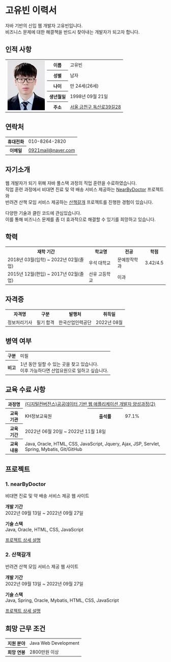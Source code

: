 <h1>고유빈 이력서</h1>

자바 기반의 신입 웹 개발자 고유빈입니다.  
비즈니스 문제에 대한 해결책을 반드시 찾아내는 개발자가 되고자 합니다.  
  
<h2>인적 사항</h2>
<table>
  <tr>
    <td rowspan="5">
      <img src="https://github.com/fgjkqm20/resume/blob/main/image/profile.png" width="117" height="156px">
    </td>
    <th>이름</th>
    <td>고유빈</td>
  </tr>
  <tr>
    <th>성별</th>
    <td>남자</td>
  </tr>
  <tr>
    <th>나이</th>
    <td>만 24세(26세)</td>
  </tr>
  <tr>
    <th>생년월일</th>
    <td>1998년 09월 21일</td>
  </tr>
  <tr>
    <th>주소</th>
    <td><a href="https://goo.gl/maps/9rJS4sjK3whZA5s36">서울 금천구 독산로39길28</a></td>
  </tr>
</table> 
  
<h2>연락처</h2> 
<table>
  <tr>
    <th>휴대전화</th>
    <td>010-8264-2820</td>
  </tr>
  <tr>
    <th>이메일</th>
    <td><a href="mailto:0921mail@naver.com">0921mail@naver.com</a></td>
  </tr>
</table>   
  
<h2>자기소개</h2>

웹 개발자가 되기 위해 자바 풀스택 과정의 직업 훈련을 수료하였습니다.  
직업 훈련 과정에서 비대면 진료 및 약 배송 서비스 제공하는 
[NearByDoctor](https://github.com/fgjkqm20/semi-project) 프로젝트와  
반려견 산책 모임 서비스 제공하는 [산책갈개](https://github.com/fgjkqm20/final-project)
프로젝트를 진행한 경험이 있습니다.  
  
다양한 기술과 클린 코드에 관심있습니다.  
이를 통해 비즈니스 문제를 좀 더 효과적으로 해결할 수 있기를 희망하고 있습니다.  

<h2>학력</h2>
<table>
  <tr>
    <th>재학 기간</th>
    <th>학교명</th>
    <th>전공</th>
    <th>학점</th>
  </tr>
  <tr>
    <td>2018년 03월(입학) ~ 2022년 02월(졸업)</td>
    <td>우석 대학교</td>
    <td>문예창작학과</td>
    <td>3.42/4.5</td>
  </tr>
  <tr>
    <td>2015년 12월(편입) ~ 2017년 02월(졸업)</td>
    <td>선유 고등학교</td>
    <td>이과</td>
    <td></td>
  </tr>
</table>
  
<h2>자격증</h2>
<table>
  <tr>
    <th>자격명</th>
    <th>구분</th>
    <th>발행처</th>
    <th>취득일</th>
    
  </tr>
  <tr>
    <td>정보처리기사</td>
    <td>필기 합격</td>
    <td>한국산업인력공단</td>
    <td>2022년 08월</td>
  </tr>
</table>
  
<h2>병역 여부</h2>
<table>
  <tr>
    <th>구분</th>
    <td>미필</td>
  </tr>
  <tr>
    <th>비고</th>
    <td>
      1년 동안 일할 수 있는 곳을 찾고 있습니다.<br>
      이후 가능하다면 산업요원으로 일하고 싶습니다.
    </td>
  </tr>
</table>
  
<h2>교육 수료 사항</h2>
<table>
  <tr>
    <th>과정명</th>
    <td colspan="3"><a href="https://url.kr/q6dumw">(디지털컨버전스)공공데이터 기반 웹 애플리케이션 개발자 양성과정(2)</a></td>
  </tr>
  <tr>
    <th>교육 기관</th>
    <td>KH정보교육원</td>
    <th>출석률</th>
    <td>97.1%</td>
  </tr>
  <tr>
    <th>교육 기간</th>
    <td colspan="3">2022년 06월 20일 ~ 2022년 11월 18일</td>
  </tr>
  <tr>
    <th>교육 내용</th>
    <td colspan="3">Java, Oracle, HTML, CSS, JavaScript, Jquery, Ajax, JSP, Servlet, Spring, Mybatis, Git/GitHub</td>
  </tr>
</table>

## 프로젝트
  
### 1. nearByDoctor
비대면 진료 및 약 배송 서비스 제공 웹 사이트  
  
**개발 기간**  
2022년 09월 13일 ~ 2022년 09월 27일  
  
**기술 스택**  
Java, Oracle, HTML, CSS, JavaScript  
  
[프로젝트 상세 설명](https://github.com/fgjkqm20/semi-project)
  
### 2. 산책갈개
반려견 산책 모임 서비스 제공 웹 사이트  
  
**개발 기간**  
2022년 09월 13일 ~ 2022년 09월 27일  
  
**기술 스택**  
Java, Spring, Oracle, Mybatis, HTML, CSS, JavaScript  
  
[프로젝트 상세 설명](https://github.com/fgjkqm20/final-project)

<h2>희망 근무 조건</h2>
<table>
  <tr>
    <th>지원 분야</th>
    <td>Java Web Development</td>
  </tr>  
  <tr>
    <th>희망 연봉</th>
    <td>2800만원 이상</td>
  </tr>  
</table>
